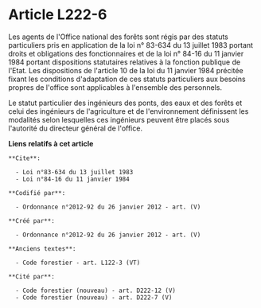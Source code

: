 # Article L222-6

Les agents de l'Office national des forêts sont régis par des statuts particuliers pris en application de la loi n° 83-634 du
13 juillet 1983 portant droits et obligations des fonctionnaires et de la loi n° 84-16 du 11 janvier 1984 portant
dispositions statutaires relatives à la fonction publique de l'Etat. Les dispositions de l'article 10 de la loi du 11 janvier
1984 précitée fixant les conditions d'adaptation de ces statuts particuliers aux besoins propres de l'office sont applicables
à l'ensemble des personnels.

Le statut particulier des ingénieurs des ponts, des eaux et des forêts et celui des ingénieurs de l'agriculture et de
l'environnement définissent les modalités selon lesquelles ces ingénieurs peuvent être placés sous l'autorité du directeur
général de l'office.

**Liens relatifs à cet article**

	**Cite**:

	  - Loi n°83-634 du 13 juillet 1983
	  - Loi n°84-16 du 11 janvier 1984

	**Codifié par**:

	  - Ordonnance n°2012-92 du 26 janvier 2012 - art. (V)

	**Créé par**:

	  - Ordonnance n°2012-92 du 26 janvier 2012 - art. (V)

	**Anciens textes**:

	  - Code forestier - art. L122-3 (VT)

	**Cité par**:

	  - Code forestier (nouveau) - art. D222-12 (V)
	  - Code forestier (nouveau) - art. D222-7 (V)

